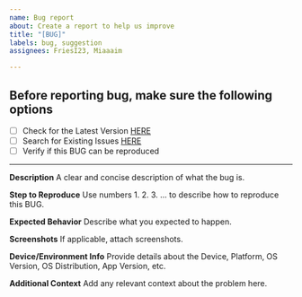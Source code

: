 ```yaml
---
name: Bug report
about: Create a report to help us improve
title: "[BUG]"
labels: bug, suggestion
assignees: FriesI23, Miaaaim

---
```


<!-- This template is modified from GitHub's provided standard bug report template. 
template copyright belongs to GitHub. -->
## Before reporting bug, make sure the following options

- [ ] Check for the Latest Version [HERE](https://github.com/FriesI23/mhabit/releases/latest)
- [ ] Search for Existing Issues [HERE](https://github.com/FriesI23/mhabit/issues?q=is%3Aissue)
- [ ] Verify if this BUG can be reproduced

---

**Description**
A clear and concise description of what the bug is.

**Step to Reproduce**
Use numbers 1. 2. 3. ... to describe how to reproduce this BUG.

**Expected Behavior**
Describe what you expected to happen.

**Screenshots**
If applicable, attach screenshots.

**Device/Environment Info**
Provide details about the Device, Platform, OS Version, OS Distribution, App Version, etc.

**Additional Context**
Add any relevant context about the problem here.
